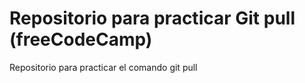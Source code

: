 # Repositorio para practicar Git pull (freeCodeCamp)
Repositorio para practicar el comando git pull
